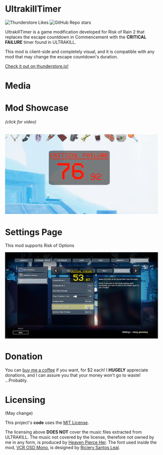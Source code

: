 # UltrakillTimer

![Thunderstore Likes](https://img.shields.io/thunderstore/likes/kanggamming/Ultrakill_Timer?label=thunderstore.io%20likes&style=flat&color=deepskyblue)
![GitHub Repo stars](https://img.shields.io/github/stars/kaangaming/UltrakillTimer?style=flat&label=repo%20stars&color=white)


UltrakillTimer is a game modification developed for Risk of Rain 2 that replaces the escape countdown in Commencement with the **CRITICAL FAILURE** timer found in ULTRAKILL.

This mod is client-side and completely visual, and it is compatible with any mod that may change the escape countdown's duration.

[Check it out on thunderstore.io!](https://thunderstore.io/package/kanggamming/Ultrakill_Timer/)

# Media

# Mod Showcase

###### (click for video)

[![](./assets/thumbnail.png)](https://youtu.be/QxlvSXXNZuo)

# Settings Page
This mod supports Risk of Options

![](./assets/settingspage.png)

# Donation

You can [buy me a coffee](https://www.buymeacoffee.com/kaangamgimginnkagnagnking) if you want, for $2 each! I **HUGELY** appreciate donations, and I can assure you that your money won't go to waste! ...Probably.

# Licensing

(May change)

This project's **code** uses the [MIT License](../LICENSE.txt).

The licensing above **DOES NOT** cover the music files extracted from ULTRAKILL. The music not covered by the license, therefore not owned by me in any form, is produced by [Heaven Pierce Her](https://heavenpierceher.bandcamp.com/album/ultrakill-violence). The font used inside the mod, [VCR OSD Mono](https://www.dafont.com/vcr-osd-mono.font), is designed by [Riciery Santos Leal](https://www.dafont.com/mrmanet.d5509).